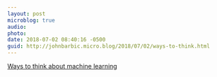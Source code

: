 ```yaml
---
layout: post
microblog: true
audio: 
photo: 
date: 2018-07-02 08:40:16 -0500
guid: http://johnbarbic.micro.blog/2018/07/02/ways-to-think.html
---
```

[Ways to think about machine learning](https://www.ben-evans.com/benedictevans/2018/06/22/ways-to-think-about-machine-learning-8nefy)
